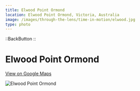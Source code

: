 ```yaml
---
title: Elwood Point Ormond
location: Elwood Point Ormond, Victoria, Australia
image: /images/through-the-lens/time-in-motion/elwood.jpg
type: photo
---
```


::BackButton
::

# Elwood Point Ormond

<a href="https://www.google.com/maps/search/?api=1&query=Elwood+Point+Ormond,+Victoria,+Australia" target="_blank" rel="noopener noreferrer">View on Google Maps</a>

![Elwood Point Ormond](/images/through-the-lens/time-in-motion/elwood.jpg)

<div class="mb-8"></div>
